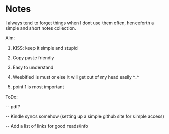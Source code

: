 # Notes
I always tend to forget things when I dont use them often, henceforth a simple and short notes collection. 

Aim: 
1) KISS: keep it simple and stupid 

2) Copy paste friendly

3) Easy to understand

4) Weebified is must or else it will get out of my head easily ^_^

5) point 1 is most important

ToDo:

-- pdf? 

-- Kindle syncs somehow (setting up a simple github site for simple access)

-- Add a list of links for good reads/info 

